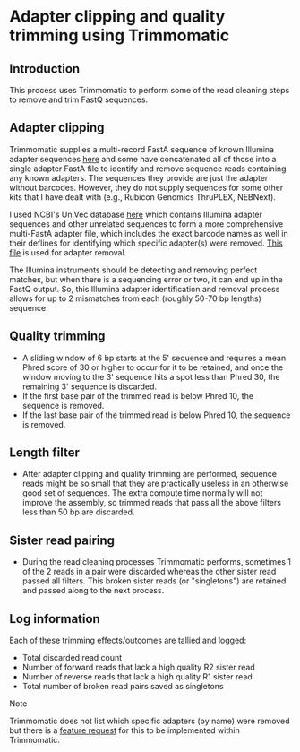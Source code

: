 # Adapter clipping and quality trimming using Trimmomatic

## Introduction

This process uses Trimmomatic to perform some of the read cleaning steps to remove and trim FastQ sequences.

## Adapter clipping

Trimmomatic supplies a multi-record FastA sequence of known Illumina adapter sequences [here](https://github.com/usadellab/Trimmomatic/tree/main/adapters) and some have concatenated all of those into a single adapter FastA file to identify and remove sequence reads containing any known adapters. The sequences they provide are just the adapter without barcodes. However, they do not supply sequences for some other kits that I have dealt with (e.g., Rubicon Genomics ThruPLEX, NEBNext).

I used NCBI's UniVec database [here](https://www.ncbi.nlm.nih.gov/tools/vecscreen/univec/) which contains Illumina adapter sequences and other unrelated sequences to form a more comprehensive multi-FastA adapter file, which includes the exact barcode names as well in their deflines for identifying which specific adapter(s) were removed. [This file](https://github.com/chrisgulvik/genomics_scripts/blob/master/examples/adapters_Nextera_NEB_TruSeq_NuGEN_ThruPLEX.fas.gz) is used for adapter removal.

The Illumina instruments should be detecting and removing perfect matches, but when there is a sequencing error or two, it can end up in the FastQ output. So, this Illumina adapter identification and removal process allows for up to 2 mismatches from each (roughly 50-70 bp lengths) sequence.

## Quality trimming

- A sliding window of 6 bp starts at the 5' sequence and requires a mean Phred score of 30 or higher to occur for it to be retained, and once the window moving to the 3' sequence hits a spot less than Phred 30, the remaining 3' sequence is discarded.
- If the first base pair of the trimmed read is below Phred 10, the sequence is removed.
- If the last base pair of the trimmed read is below Phred 10, the sequence is removed.

## Length filter

- After adapter clipping and quality trimming are performed, sequence reads might be so small that they are practically useless in an otherwise good set of sequences. The extra compute time normally will not improve the assembly, so trimmed reads that pass all the above filters less than 50 bp are discarded.

## Sister read pairing

- During the read cleaning processes Trimmomatic performs, sometimes 1 of the 2 reads in a pair were discarded whereas the other sister read passed all filters. This broken sister reads (or "singletons") are retained and passed along to the next process.

## Log information

Each of these trimming effects/outcomes are tallied and logged:

- Total discarded read count
- Number of forward reads that lack a high quality R2 sister read
- Number of reverse reads that lack a high quality R1 sister read
- Total number of broken read pairs saved as singletons

> [!NOTE]
> Trimmomatic does not list which specific adapters (by name) were removed but there is a [feature request](https://github.com/usadellab/Trimmomatic/issues/9) for this to be implemented within Trimmomatic.
